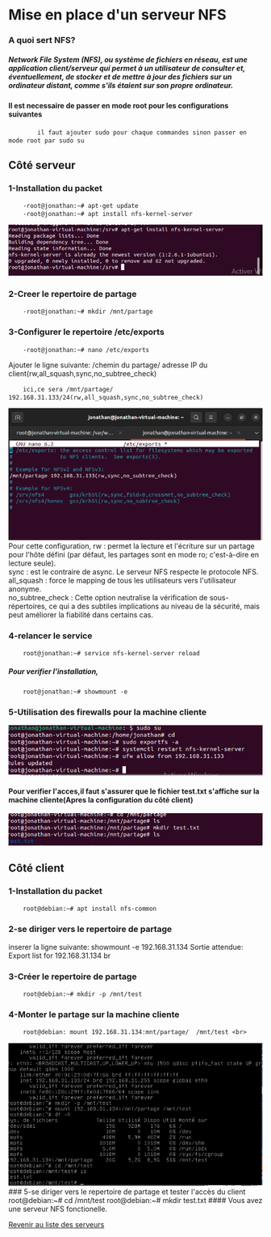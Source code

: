 # Mise en place d'un serveur NFS
### A quoi sert NFS?
##### Network File System (NFS), ou système de fichiers en réseau, est une application client/serveur qui permet à un utilisateur de consulter et, éventuellement, de stocker et de mettre à jour des fichiers sur un ordinateur distant, comme s'ils étaient sur son propre ordinateur.
#### Il est necessaire de passer en mode root pour les configurations suivantes
            il faut ajouter sudo pour chaque commandes sinon passer en mode root par sudo su

##            Côté serveur
### 1-Installation du packet
        -root@jonathan:~# apt-get update
        -root@jonathan:~# apt install nfs-kernel-server
<img src="image/nfs.png" alt="">

### 2-Creer le repertoire de partage
        -root@jonathan:~# mkdir /mnt/partage
### 3-Configurer le repertoire /etc/exports
        -root@jonathan:~# nano /etc/exports
Ajouter le ligne suivante:
        /chemin du partage/  adresse IP du client(rw,all_squash,sync,no_subtree_check)
        
        ici,ce sera /mnt/partage/ 192.168.31.133/24(rw,all_squash,sync,no_subtree_check)
<img src="image/nfs-conf.png" alt="">
Pour cette configuration,
rw : permet la lecture et l'écriture sur un partage pour l'hôte défini (par défaut, les partages sont en mode ro; c'est-à-dire en lecture seule). <br>
sync : est le contraire de async. Le serveur NFS respecte le protocole NFS. <br>
all_squash : force le mapping de tous les utilisateurs vers l'utilisateur anonyme. <br>
no_subtree_check : Cette option neutralise la vérification de sous-répertoires, ce qui a des subtiles implications au niveau de la sécurité, mais peut améliorer la fiabilité dans certains cas.
<br>

### 4-relancer le service
        root@jonathan:~# service nfs-kernel-server reload
##### Pour verifier l'installation,
        root@jonathan:~# showmount -e
### 5-Utilisation des firewalls pour la machine cliente

<img src="image/nfs-serveur.png" alt="">

#### Pour verifier l'acces,il faut s'assurer que le fichier test.txt s'affiche sur la machine cliente(Apres la configuration du côté client)
        
<img src="image/nfs-success-serveur - Copie.png" alt="">

##       Côté client
### 1-Installation du packet
        root@debian:~# apt install nfs-common

### 2-se diriger vers le repertoire de partage
inserer la ligne suivante:
                showmount -e 192.168.31.134
Sortie attendue: Export list for 192.168.31.134 br
### 3-Créer le repertoire  de partage
        root@debian:~# mkdir -p /mnt/test
### 4-Monter le partage sur la machine cliente
        root@debian: mount 192.168.31.134:mnt/partage/  /mnt/test <br>

<img src="image/nfs-success.png" alt="">
### 5-se diriger vers le repertoire de partage et tester l'accès du client
        root@debian:~# cd /mnt/test
        root@debian:~# mkdir test.txt
#### Vous avez  une serveur NFS fonctionelle.


<a href="https://github.com/Jonas4884/Reseau-et-systeme">Revenir au liste des serveurs</a>
